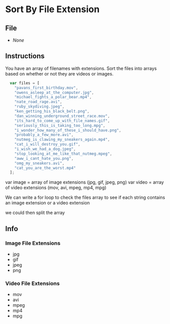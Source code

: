 # Sort By File Extension

## File

* *None*

## Instructions

You have an array of filenames with extensions. Sort the files into arrays based on whether or not they are videos or images.

```javascript
  var files = [
    "pavans_first_birthday.mov",
    "owens_asleep_at_the_computer.jpg",
    "michael_fights_a_polar_bear.mp4",
    "nate_road_rage.avi",
    "ruby_skydiving.jpeg",
    "ken_getting_his_black_belt.png",
    "dan_winning_underground_street_race.mov",
    "its_hard_to_come_up_with_file_names.gif",
    "seriously_this_is_taking_too_long.mpg",
    "i_wonder_how_many_of_these_i_should_have.png",
    "probably_a_few_more.avi",
    "nutmeg_is_clawing_my_sneakers_again.mp4",
    "cat_i_will_destroy_you.gif",
    "i_wish_we_had_a_dog.jpeg",
    "stop_looking_at_me_like_that_nutmeg.mpeg",
    "aww_i_cant_hate_you.png",
    "omg_my_sneakers.avi",
    "cat_you_are_the_worst.mp4"
  ];
```


var image = array of image extensions (jpg, gif, jpeg, png)
var video = array of video extensions (mov, avi, mpeg, mp4, mpg)

We can write a for loop to check the files array to see if each string contains an image extension or a video extension

we could then split the array



## Info

### Image File Extensions

* jpg
* gif
* jpeg
* png

### Video File Extensions

* mov
* avi
* mpeg
* mp4
* mpg


